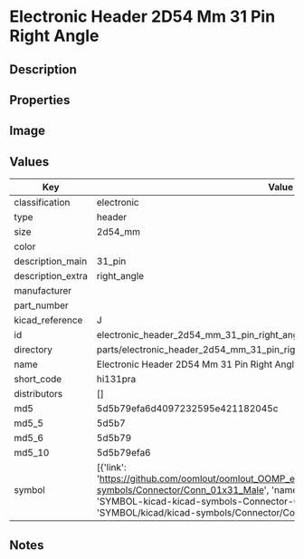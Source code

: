 # Electronic Header 2D54 Mm 31 Pin Right Angle

## Description

## Properties


## Image


## Values

| Key | Value |
| --- | --- |
| classification | electronic |
| type | header |
| size | 2d54_mm |
| color |  |
| description_main | 31_pin |
| description_extra | right_angle |
| manufacturer |  |
| part_number |  |
| kicad_reference | J |
| id | electronic_header_2d54_mm_31_pin_right_angle |
| directory | parts/electronic_header_2d54_mm_31_pin_right_angle |
| name | Electronic Header 2D54 Mm 31 Pin Right Angle |
| short_code | hi131pra |
| distributors | [] |
| md5 | 5d5b79efa6d4097232595e421182045c |
| md5_5 | 5d5b7 |
| md5_6 | 5d5b79 |
| md5_10 | 5d5b79efa6 |
| symbol | [{'link': 'https://github.com/oomlout/oomlout_OOMP_eda_V2/tree/main/SYMBOL/kicad/kicad-symbols/Connector/Conn_01x31_Male', 'name': 'Connector : Conn_01x31_Male', 'id': 'SYMBOL-kicad-kicad-symbols-Connector-Conn_01x31_Male', 'directory': 'SYMBOL/kicad/kicad-symbols/Connector/Conn_01x31_Male/'}] |

## Notes

